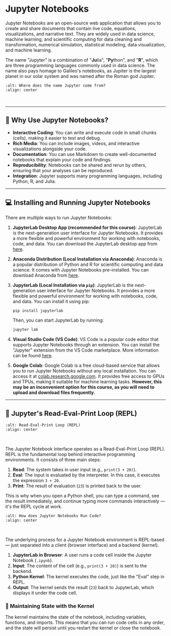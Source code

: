 # Jupyter Notebooks

Jupyter Notebooks are an open-source web application that allows you to create and share documents that contain live code, equations, visualizations, and narrative text. They are widely used in data science, machine learning, and scientific computing for data cleaning and transformation, numerical simulation, statistical modeling, data visualization, and machine learning.

The name "Jupyter" is a combination of "**Ju**lia", "**Py**thon", and "**R**", which are three programming languages commonly used in data science. The name also pays homage to Galileo's notebooks, as Jupiter is the largest planet in our solar system and was named after the Roman god Jupiter.

```{image} images/jupyter-name-origin.jpg
:alt: Where does the name Jupyter come from?
:align: center
```

&nbsp;

---

## 🚀 Why Use Jupyter Notebooks?

- **Interactive Coding**: You can write and execute code in small chunks (cells), making it easier to test and debug.
- **Rich Media**: You can include images, videos, and interactive visualizations alongside your code.
- **Documentation**: You can use Markdown to create well-documented notebooks that explain your code and findings.
- **Reproducibility**: Notebooks can be shared and rerun by others, ensuring that your analyses can be reproduced.
- **Integration**: Jupyter supports many programming languages, including Python, R, and Julia.

---

## 💻 Installing and Running Jupyter Notebooks

There are multiple ways to run Jupyter Notebooks:

1. **JupyterLab Desktop App (recommended for this course)**: JupyterLab is the next-generation user interface for Jupyter Notebooks. It provides a more flexible and powerful environment for working with notebooks, code, and data. You can download the JupyterLab desktop app from [here](https://github.com/jupyterlab/jupyterlab-desktop/releases).
2. **Anaconda Distribution (Local Installation via Anaconda)**: Anaconda is a popular distribution of Python and R for scientific computing and data science. It comes with Jupyter Notebooks pre-installed. You can download Anaconda from [here](https://www.anaconda.com/products/distribution).

3. **JupyterLab (Local Installation via `pip`)**: JupyterLab is the next-generation user interface for Jupyter Notebooks. It provides a more flexible and powerful environment for working with notebooks, code, and data. You can install it using pip:

   ```bash
   pip install jupyterlab
   ```

   Then, you can start JupyterLab by running:

   ```bash
   jupyter lab
   ```

4. **Visual Studio Code (VS Code)**: VS Code is a popular code editor that supports Jupyter Notebooks through an extension. You can install the "Jupyter" extension from the VS Code marketplace. More information can be found [here](https://code.visualstudio.com/docs/datascience/jupyter-notebooks).
5. **Google Colab**: Google Colab is a free cloud-based service that allows you to run Jupyter Notebooks without any local installation. You can access it at [colab.research.google.com](https://colab.research.google.com/). It provides free access to GPUs and TPUs, making it suitable for machine learning tasks. **However, this may be an inconvenient option for this course, as you will need to upload and download files frequently.**

---

## 🔄 Jupyter's Read-Eval-Print Loop (REPL)

```{image} images/jupyter-repl.jpg
:alt: Read-Eval-Print Loop (REPL)
:align: center
```

&nbsp;

The Jupyter Notebook interface operates as a Read-Eval-Print Loop (REPL). REPL is the fundamental loop behind interactive programming environments. It consists of three main steps:

1. **Read**: The system takes in user input (e.g., `print(3 + 20)`).
2. **Eval**: The input is evaluated by the interpreter. In this case, it executes the expression `3 + 20`.
3. **Print**: The result of evaluation (`23`) is printed back to the user.

This is why when you open a Python shell, you can type a command, see the result immediately, and continue typing more commands interactively — it's the REPL cycle at work.

```{image} images/how-jupyter-runs-your-code.jpg
:alt: How does Jupyter Notebooks Run Code?
:align: center
```

&nbsp;

The underlying process for a Jupyter Notebook environment is REPL-based — just separated into a client (browser interface) and a backend (kernel).

1. **JupyterLab in Browser**: A user runs a code cell inside the Jupyter Notebook (`.ipynb`).
2. **Input**: The content of the cell (e.g., `print(3 + 20)`) is sent to the backend.
3. **Python Kernel**: The kernel executes the code, just like the "Eval" step in REPL.
4. **Output**: The kernel sends the result (`23`) back to JupyterLab, which displays it under the code cell.

### 🧠 Maintaining State with the Kernel

The kernel maintains the state of the notebook, including variables, functions, and imports. This means that you can run code cells in any order, and the state will persist until you restart the kernel or close the notebook.
